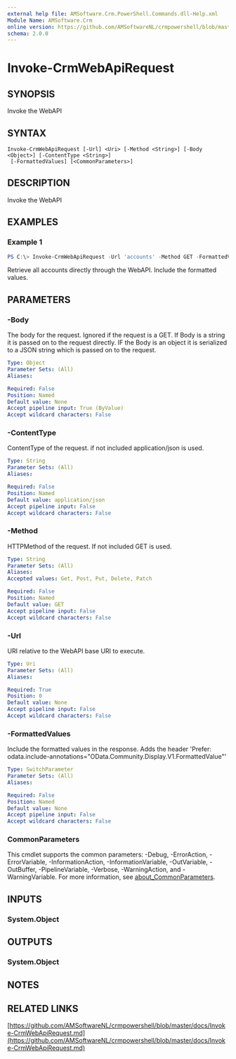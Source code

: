 ```yaml
---
external help file: AMSoftware.Crm.PowerShell.Commands.dll-Help.xml
Module Name: AMSoftware.Crm
online version: https://github.com/AMSoftwareNL/crmpowershell/blob/master/docs/Invoke-CrmWebApiRequest.md
schema: 2.0.0
---
```


# Invoke-CrmWebApiRequest

## SYNOPSIS
Invoke the WebAPI

## SYNTAX

```
Invoke-CrmWebApiRequest [-Url] <Uri> [-Method <String>] [-Body <Object>] [-ContentType <String>]
 [-FormattedValues] [<CommonParameters>]
```

## DESCRIPTION
Invoke the WebAPI

## EXAMPLES

### Example 1
```powershell
PS C:\> Invoke-CrmWebApiRequest -Url 'accounts' -Method GET -FormattedValues
```

Retrieve all accounts directly through the WebAPI. Include the formatted values.

## PARAMETERS

### -Body
The body for the request. Ignored if the request is a GET. If Body is a string it is passed on to the request directly. IF the Body is an object it is serialized to a JSON string which is passed on to the request.

```yaml
Type: Object
Parameter Sets: (All)
Aliases:

Required: False
Position: Named
Default value: None
Accept pipeline input: True (ByValue)
Accept wildcard characters: False
```

### -ContentType
ContentType of the request. if not included application/json is used.

```yaml
Type: String
Parameter Sets: (All)
Aliases:

Required: False
Position: Named
Default value: application/json
Accept pipeline input: False
Accept wildcard characters: False
```

### -Method
HTTPMethod of the request. If not included GET is used.

```yaml
Type: String
Parameter Sets: (All)
Aliases:
Accepted values: Get, Post, Put, Delete, Patch

Required: False
Position: Named
Default value: GET
Accept pipeline input: False
Accept wildcard characters: False
```

### -Url
URI relative to the WebAPI base URI to execute.

```yaml
Type: Uri
Parameter Sets: (All)
Aliases:

Required: True
Position: 0
Default value: None
Accept pipeline input: False
Accept wildcard characters: False
```

### -FormattedValues
Include the formatted values in the response. Adds the header 'Prefer: odata.include-annotations="OData.Community.Display.V1.FormattedValue"'

```yaml
Type: SwitchParameter
Parameter Sets: (All)
Aliases:

Required: False
Position: Named
Default value: None
Accept pipeline input: False
Accept wildcard characters: False
```

### CommonParameters
This cmdlet supports the common parameters: -Debug, -ErrorAction, -ErrorVariable, -InformationAction, -InformationVariable, -OutVariable, -OutBuffer, -PipelineVariable, -Verbose, -WarningAction, and -WarningVariable. For more information, see [about_CommonParameters](http://go.microsoft.com/fwlink/?LinkID=113216).

## INPUTS

### System.Object
## OUTPUTS

### System.Object
## NOTES

## RELATED LINKS

[https://github.com/AMSoftwareNL/crmpowershell/blob/master/docs/Invoke-CrmWebApiRequest.md](https://github.com/AMSoftwareNL/crmpowershell/blob/master/docs/Invoke-CrmWebApiRequest.md)

